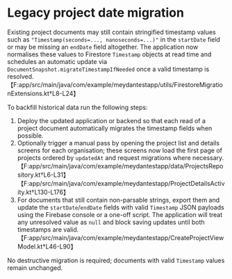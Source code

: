 # Legacy project date migration

Existing project documents may still contain stringified timestamp values such as
`"Timestamp(seconds=..., nanoseconds=...)"` in the `startDate` field or may be
missing an `endDate` field altogether. The application now normalises these
values to Firestore `Timestamp` objects at read time and schedules an automatic
update via `DocumentSnapshot.migrateTimestampIfNeeded` once a valid timestamp is
resolved.【F:app/src/main/java/com/example/meydantestapp/utils/FirestoreMigrationExtensions.kt†L8-L24】

To backfill historical data run the following steps:

1. Deploy the updated application or backend so that each read of a project
   document automatically migrates the timestamp fields when possible.
2. Optionally trigger a manual pass by opening the project list and details
   screens for each organisation; these screens now load the first page of
   projects ordered by `updatedAt` and request migrations where necessary.【F:app/src/main/java/com/example/meydantestapp/data/ProjectsRepository.kt†L6-L31】【F:app/src/main/java/com/example/meydantestapp/ProjectDetailsActivity.kt†L130-L176】
3. For documents that still contain non-parsable strings, export them and update
   the `startDate`/`endDate` fields with valid `Timestamp` JSON payloads using
   the Firebase console or a one-off script. The application will treat any
   unresolved value as `null` and block saving updates until both timestamps are
   valid.【F:app/src/main/java/com/example/meydantestapp/CreateProjectViewModel.kt†L46-L90】

No destructive migration is required; documents with valid `Timestamp` values
remain unchanged.
